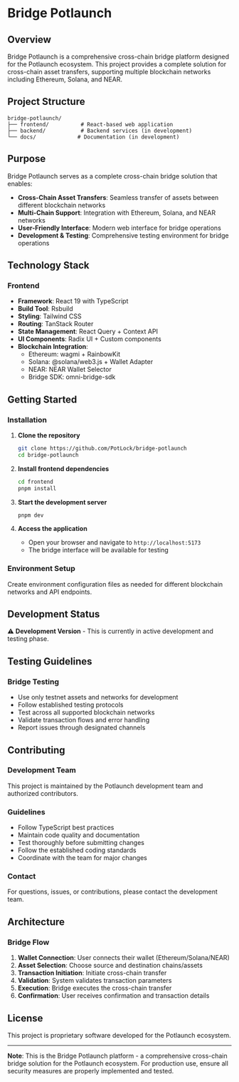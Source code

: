 # Bridge Potlaunch

## Overview

Bridge Potlaunch is a comprehensive cross-chain bridge platform designed for the Potlaunch ecosystem. This project provides a complete solution for cross-chain asset transfers, supporting multiple blockchain networks including Ethereum, Solana, and NEAR.

## Project Structure

```
bridge-potlaunch/
├── frontend/          # React-based web application
├── backend/           # Backend services (in development)
└── docs/             # Documentation (in development)
```

## Purpose

Bridge Potlaunch serves as a complete cross-chain bridge solution that enables:

- **Cross-Chain Asset Transfers**: Seamless transfer of assets between different blockchain networks
- **Multi-Chain Support**: Integration with Ethereum, Solana, and NEAR networks
- **User-Friendly Interface**: Modern web interface for bridge operations
- **Development & Testing**: Comprehensive testing environment for bridge operations

## Technology Stack

### Frontend
- **Framework**: React 19 with TypeScript
- **Build Tool**: Rsbuild
- **Styling**: Tailwind CSS
- **Routing**: TanStack Router
- **State Management**: React Query + Context API
- **UI Components**: Radix UI + Custom components
- **Blockchain Integration**: 
  - Ethereum: wagmi + RainbowKit
  - Solana: @solana/web3.js + Wallet Adapter
  - NEAR: NEAR Wallet Selector
  - Bridge SDK: omni-bridge-sdk


## Getting Started

### Installation

1. **Clone the repository**
   ```bash
   git clone https://github.com/PotLock/bridge-potlaunch
   cd bridge-potlaunch
   ```

2. **Install frontend dependencies**
   ```bash
   cd frontend
   pnpm install
   ```

3. **Start the development server**
   ```bash
   pnpm dev
   ```

4. **Access the application**
   - Open your browser and navigate to `http://localhost:5173`
   - The bridge interface will be available for testing

### Environment Setup

Create environment configuration files as needed for different blockchain networks and API endpoints.

## Development Status

⚠️ **Development Version** - This is currently in active development and testing phase.

## Testing Guidelines

### Bridge Testing
- Use only testnet assets and networks for development
- Follow established testing protocols
- Test across all supported blockchain networks
- Validate transaction flows and error handling
- Report issues through designated channels

## Contributing

### Development Team
This project is maintained by the Potlaunch development team and authorized contributors.

### Guidelines
- Follow TypeScript best practices
- Maintain code quality and documentation
- Test thoroughly before submitting changes
- Follow the established coding standards
- Coordinate with the team for major changes

### Contact
For questions, issues, or contributions, please contact the development team.

## Architecture

### Bridge Flow
1. **Wallet Connection**: User connects their wallet (Ethereum/Solana/NEAR)
2. **Asset Selection**: Choose source and destination chains/assets
3. **Transaction Initiation**: Initiate cross-chain transfer
4. **Validation**: System validates transaction parameters
5. **Execution**: Bridge executes the cross-chain transfer
6. **Confirmation**: User receives confirmation and transaction details

## License

This project is proprietary software developed for the Potlaunch ecosystem.

---

**Note**: This is the Bridge Potlaunch platform - a comprehensive cross-chain bridge solution for the Potlaunch ecosystem. For production use, ensure all security measures are properly implemented and tested.

